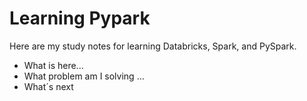 # Learning Pypark

Here are my study notes for learning Databricks, Spark, and PySpark.

- What is here...
- What problem am I solving ...
- What´s next

